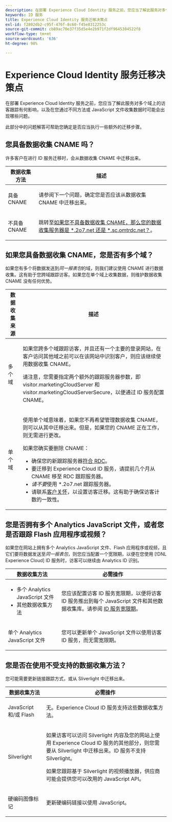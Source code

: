 ```yaml
---
description: 在部署 Experience Cloud Identity 服务之前，您应当了解此服务对多个域上的访客跟踪有何影响，以及在您通过不同方法或 JavaScript 文件收集数据时可能会出现哪些问题。
keywords: ID 服务
title: Experience Cloud Identity 服务迁移决策点
exl-id: f2802db2-c95f-476f-8c60-f45e8312253c
source-git-commit: cb89ac70e37f35d5e4e2b971f2df9645304522f8
workflow-type: tm+mt
source-wordcount: '636'
ht-degree: 98%

---
```


# Experience Cloud Identity 服务迁移决策点

在部署 Experience Cloud Identity 服务之前，您应当了解此服务对多个域上的访客跟踪有何影响，以及在您通过不同方法或 JavaScript 文件收集数据时可能会出现哪些问题。

此部分中的问题解答可帮助您确定是否应当执行一些额外的迁移步骤。

## 您具备数据收集 CNAME 吗？

许多客户在进行 ID 服务迁移时，会从数据收集 CNAME 中迁移出来。

<table id="table_13F7C1E3D64D4F86B0149C9D3B54AADD"> 
 <thead> 
  <tr> 
   <th colname="col1" class="entry"> 数据收集方法 </th> 
   <th colname="col2" class="entry"> 描述 </th> 
  </tr> 
 </thead>
 <tbody> 
  <tr> 
   <td colname="col1"> <p>具备 CNAME </p> </td> 
   <td colname="col2"> <p>请参阅下一个问题，确定您是否应该从数据收集 CNAME 中迁移出来。 </p> </td> 
  </tr> 
  <tr> 
   <td colname="col1"> <p>不具备 CNAME </p> </td> 
   <td colname="col2"> <p>跳转至<a href="../../reference/analytics-reference/migration-decisions.md#section-34dabde7780e4a339f134c0ca7768961" format="dita" scope="local">如果您不具备数据收集 CNAME，那么您的数据收集服务器是 *.2o7.net 还是 *.sc.omtrdc.net？</a>。 </p> </td> 
  </tr> 
 </tbody> 
</table>

## 如果您具备数据收集 CNAME，您是否有多个域？

如果您有多个将数据发送到&#x200B;*同一报表包*&#x200B;的域，则我们建议使用 CNAME 进行数据收集。这有助于您跨域跟踪访客。如果您在单个域上收集数据，则维护数据收集 CNAME 没有任何优势。

<table id="table_D132BCA243E54657AEC930559343FDD3"> 
 <thead> 
  <tr> 
   <th colname="col1" class="entry"> 数据收集来源 </th> 
   <th colname="col2" class="entry"> 描述 </th> 
  </tr> 
 </thead>
 <tbody> 
  <tr> 
   <td colname="col1"> <p>多个域 </p> </td> 
   <td colname="col2"> <p>如果您跨多个域跟踪访客，并且还有一个主要的登录网站，在客户访问其他域之前可以在该网站中识别客户，则应该继续使用数据收集 CNAME。<!--See <a href="../../reference/analytics-reference/cname.md#concept-4df91f8a30ad4ec7a01eb943d579cc9d" format="dita" scope="local"> Data Collection CNAMES and Cross Domain Tracking</a> for a detailed explanation.--> </p> <p>请注意，您需要指定两个额外的跟踪服务器参数，即 <span class="codeph">visitor.marketingCloudServer</span> 和 <span class="codeph">visitor.marketingCloudServerSecure</span>，以便通过 ID 服务配置 CNAME。 </p> </td> 
  </tr> 
  <tr> 
   <td colname="col1"> <p>单个域 </p> </td> 
   <td colname="col2"> <p>使用单个域意味着，如果您不再希望管理数据收集 CNAME，则可以从其中迁移出来。但是，如果您的 CNAME 正在工作，则无需进行更改。 </p> <p>如果您确实要删除 CNAME： </p> 
    <ul id="ul_12CDECEFC7BB41A18895B507CAA42315"> 
     <li id="li_32E2CD3E58454E20A642BADE507AE86E">确保您的新跟踪服务器<a href="https://experienceleague.adobe.com/docs/analytics/technotes/rdc/regional-data-collection.html" format="https" scope="external">符合 RDC</a>。 </li> 
     <li id="li_865BB6DAA3594EBBAB688E73C8343762">要迁移到 <span class="keyword">Experience Cloud</span> ID 服务，请提前几个月从 CNAME 移至 RDC 跟踪服务器。 </li> 
     <li id="li_284A015177554C848C8648DC5BBAA365"> <i>请不要</i>使用 <span class="codeph">*.2o7.net</span> 跟踪服务器。 </li> 
     <li id="li_B1ABF03DC46C42059F61542CDE0FE5A1">请联系<a href="https://helpx.adobe.com/cn/marketing-cloud/contact-support.html" format="https" scope="external">客户关怀</a>，以设置访客迁移。这有助于确保访客计数的一致性。 </li> 
    </ul> </td> 
  </tr> 
 </tbody> 
</table>

## 您是否拥有多个 Analytics JavaScript 文件，或者您是否跟踪 Flash 应用程序或视频？

如果您在网站上拥有多个 Analytics JavaScript 文件、Flash 应用程序或视频，且它们要将数据发送至&#x200B;*同一报表包*，则您应当配置一个宽限期，以便在您使用 [!DNL Experience Cloud] ID 服务时，访客可以继续由 Analytics ID 识别。

<table id="table_8A4EA063AF4345B69BC98537E2E702BA"> 
 <thead> 
  <tr> 
   <th colname="col1" class="entry"> 数据收集方法 </th> 
   <th colname="col2" class="entry"> 必需操作 </th> 
  </tr> 
 </thead>
 <tbody> 
  <tr> 
   <td colname="col1"> 
    <ul id="ul_910DD99E074E49C6907F86426EFA5BF2"> 
     <li id="li_4366CC8EB7A54A959568E3761ABBBF23">多个 Analytics JavaScript 文件 </li> 
     <li id="li_B8A8132019EA48088E4F37E36F153D76">其他数据收集方法 </li> 
    </ul> </td> 
   <td colname="col2"> <p>您应该配置访客 ID 服务宽限期，以便将访客 ID 服务推出到每个 JavaScript 文件和其他数据收集库。请参阅 <a href="../../reference/analytics-reference/grace-period.md" format="dita" scope="local">ID 服务宽限期</a>。 </p> </td> 
  </tr> 
  <tr> 
   <td colname="col1"> <p>单个 Analytics JavaScript 文件 </p> </td> 
   <td colname="col2"> <p>您可以更新单个 JavaScript 文件以使用访客 ID 服务，而无需宽限期。 </p> </td> 
  </tr> 
 </tbody> 
</table>

## 您是否在使用不受支持的数据收集方法？

您可能需要更新链接跟踪方式，或从 Sliverlight 中迁移出来。

<table id="table_A72AEB92F48345DD83F136B9989F4EF9"> 
 <thead> 
  <tr> 
   <th colname="col1" class="entry"> 数据收集方法 </th> 
   <th colname="col2" class="entry"> 必需操作 </th> 
  </tr> 
 </thead>
 <tbody> 
  <tr> 
   <td colname="col1"> <p>JavaScript 和/或 Flash </p> </td> 
   <td colname="col2"> <p>无。<span class="keyword">Experience Cloud</span> ID 服务支持这些数据收集方法。 </p> </td> 
  </tr> 
  <tr> 
   <td colname="col1"> <p>Silverlight </p> </td> 
   <td colname="col2"> <p>如果访客可以访问 Silverlight 内容及您的网站上使用 <span class="keyword">Experience Cloud</span> ID 服务的其他部分，则您需要从 Silverlight 中迁移出来。ID 服务不支持 Silverlight。 </p> <p> 如果您跟踪基于 Silverlight 的视频播放器，供应商可能会提供您可以改用的 JavaScript API。 </p> </td> 
  </tr> 
  <tr> 
   <td colname="col1"> <p>硬编码图像标记 </p> </td> 
   <td colname="col2"> <p>更新硬编码链接以使用 JavaScript。 </p> </td> 
  </tr> 
 </tbody> 
</table>

